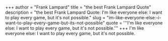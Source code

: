 +++
author = "Frank Lampard"
title = "the best Frank Lampard Quote"
description = "the best Frank Lampard Quote: I'm like everyone else: I want to play every game, but it's not possible."
slug = "im-like-everyone-else:-i-want-to-play-every-game-but-its-not-possible"
quote = '''I'm like everyone else: I want to play every game, but it's not possible.'''
+++
I'm like everyone else: I want to play every game, but it's not possible.
